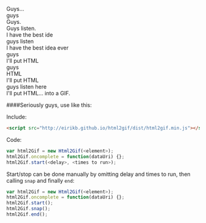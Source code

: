 Guys...  
guys  
Guys.  
Guys listen.  
I have the best ide  
guys listen  
I have the best idea ever  
guys  
I'll put HTML  
guys  
HTML  
I'll put HTML  
guys listen here  
I'll put HTML... into a GIF.


####Seriously guys, use like this:

Include:
```HTML
<script src="http://eirikb.github.io/html2gif/dist/html2gif.min.js"></script>
```

Code:
```JavaScript
var html2Gif = new Html2Gif(<element>);
html2Gif.oncomplete = function(dataUri) {};
html2Gif.start(<delay>, <times to run>);
```

Start/stop can be done manually by omitting delay and times to run, then calling `snap` and finally `end`:
```JavaScript
var html2Gif = new Html2Gif(<element>);
html2Gif.oncomplete = function(dataUri) {};
html2Gif.start();
html2Gif.snap();
html2Gif.end();
```

